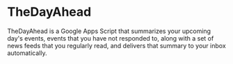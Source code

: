 TheDayAhead
===========

TheDayAhead is a Google Apps Script that summarizes your upcoming day's events, events that you have not responded to, along with a set of news feeds that you regularly read, and delivers that summary to your inbox automatically.

